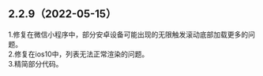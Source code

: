 ## 2.2.9（2022-05-15）
1.修复在微信小程序中，部分安卓设备可能出现的无限触发滚动底部加载更多的问题。  
2.修复在ios10中，列表无法正常渲染的问题。  
3.精简部分代码。
